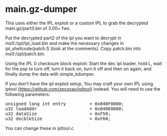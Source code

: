 # main.gz-dumper
This uses either the IPL exploit or a custom IPL to grab the decrypted main.gz/part3.bin of 3.00+ fws.

Put the decrypted part2 of the ipl you want to decrypt in ms0:/zpl/ipl_load.bin
and make the necessary changes in ipl_shellcode/patch.S (look at the comments).
Copy patch.bin into ms0:/zpl/patch.bin. 


Using the IPL 0 checksum block exploit: 
Start the dec ipl loader, hold L, wait for the psp to turn off, turn it back on,
turn it off and then on again, and finally dump the data with simple_kdumper.

If you don't have the ipl exploit setup, You may craft your own IPL using iptool (https://github.com/zecoxao/ipltool) instead.
You will need to use the following parameters: 

<pre>
unsigned long int entry			= 0x040F0000;
u32 loadAddr 					= 0x040E0000;
u32 dataSize 					= 0xF50;
u32 decblkSize 					= 0xF60;
</pre>

You can change these in ipltool.c 
